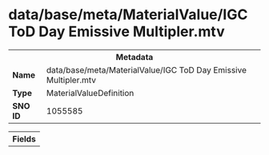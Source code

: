 <h1>data/base/meta/MaterialValue/IGC ToD Day Emissive Multipler.mtv</h1><table><tr><th colspan="100%">Metadata</th></tr><tr><td><b>Name</b></td><td>data/base/meta/MaterialValue/IGC ToD Day Emissive Multipler.mtv</td></tr><tr><td><b>Type</b></td><td>MaterialValueDefinition</td></tr><tr><td><b>SNO ID</b></td><td>1055585</td></tr></table>

<table><tr><th colspan="100%">Fields</th></tr></table>

